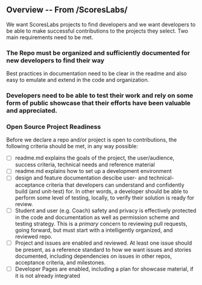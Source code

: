 ## Overview -- From /ScoresLabs/
We want ScoresLabs projects to find developers and we want developers to be able to make successful contributions to the projects they select. Two main requirements need to be met.
### The Repo must be organized and sufficiently documented for new developers to find their way
Best practices in documentation need to be clear in the readme and also easy to emulate and extend in the code and organization.
### Developers need to be able to test their work and rely on some form of public showcase that their efforts have been valuable and appreciated.

### Open Source Project Readiness ###
Before we declare a repo and/or project is open to contributions, the following criteria should be met, in any way possible:
- [ ] readme.md explains the goals of the project, the user/audience, success criteria, technical needs and reference material
- [ ] readme.md explains how to set up a development environment
- [ ] design and feature documentation descibe user- and technical-acceptance criteria that developers can understand and confidently build (and unit-test) for. In other words, a developer should be able to perform some level of testing, locally, to verify their solution is ready for review.
- [ ] Student and user (e.g. Coach) safety and privacy is effectively protected in the code and documentation as well as permission scheme and testing strategy. This is a _primary_ concern to reviewing pull requests, going forward, but must start with a intelligently organized, and reviewed repo.
- [ ] Project and issues are enabled and reviewed. At least one issue should be present, as a reference standard to how we want issues and stories documented, including dependencies on issues in other repos, acceptance criteria, and milestones.
- [ ] Developer Pages are enabled, including a plan for showcase material, if it is not already integrated
